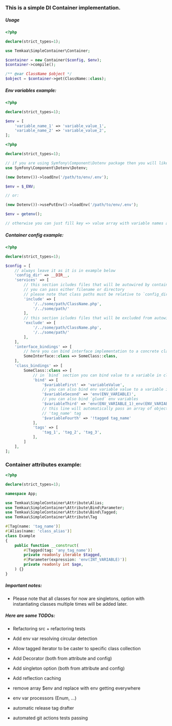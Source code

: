 ### This is a simple DI Container implementation.

##### Usage
```php
<?php

declare(strict_types=1);

use Temkaa\SimpleContainer\Container;

$container = new Container($config, $env);
$container->compile();

/** @var ClassName $object */
$object = $container->get(ClassName::class);
```

##### Env variables example:
```php
<?php

declare(strict_types=1);

$env = [
    'variable_name_1' => 'variable_value_1',
    'variable_name_2' => 'variable_value_2',
];
```

```php
<?php

declare(strict_types=1);

// if you are using Symfony\Component\Dotenv package then you will likely should do something like:
use Symfony\Component\Dotenv\Dotenv;

(new Dotenv())->loadEnv('/path/to/env/.env');

$env = $_ENV;

// or:

(new Dotenv())->usePutEnv()->loadEnv('/path/to/env/.env');

$env = getenv();

// otherwise you can just fill key => value array with variable names and values (they are all must be strings!).
```

##### Container config example:
```php
<?php

declare(strict_types=1);

$config = [
    // always leave it as it is in example below
    'config_dir' => __DIR__,
    'services' => [
        // this section icludes files that will be autowired by container
        // you can pass either filename or directory
        // please note that class paths must be relative to `config_dir` path
        'include' => [
            '/../some/path/ClassName.php',
            '/../some/path/'
        ],
        // this section icludes files that will be excluded from autowiring by container
        'exclude' => [
            '/../some/path/ClassName.php',
            '/../some/path/'
        ],
    ],
    'interface_bindings' => [
        // here you can bind interface implementation to a concrete class 
        SomeInterface::class => SomeClass::class,
    ],
    'class_bindings' => [
        SomeClass::class => [
            // in `bind` section you can bind value to a variable in class constructor
            'bind' => [
                '$variableFirst' => 'variableValue',
                // you can also bind env variable value to a variable in class constructor
                '$variableSecond' => 'env(ENV_VARIABLE)',
                // you can also bind `glued` env variables
                '$variableThird' => 'env(ENV_VARIABLE_1)_env(ENV_VARIABLE_2)',
                // this line will automatically pass an array of objects which have 
                // 'tag_name' tag
                '$variableFourth' => '!tagged tag_name'
            ],
            'tags' => [
                'tag_1', 'tag_2', 'tag_3',
            ],
        ]
    ],
];
```

### Container attributes example:
```php
<?php

declare(strict_types=1);

namespace App;

use Temkaa\SimpleContainer\Attribute\Alias;
use Temkaa\SimpleContainer\Attribute\Bind\Parameter;
use Temkaa\SimpleContainer\Attribute\Bind\Tagged;
use Temkaa\SimpleContainer\Attribute\Tag

#[Tag(name: 'tag_name')]
#[Alias(name: 'class_alias')]
class Example
{
    public function __construct(
        #[Tagged(tag: 'any_tag_name')]
        private readonly iterable $tagged,
        #[Parameter(expression: 'env(INT_VARIABLE)')]
        private readonly int $age,
    ) {}
}

```

##### Important notes:
- Please note that all classes for now are singletons, option with instantiating classes multiple times will be added later.

##### Here are some TODOs:
- Refactoring src + refactoring tests
- Add env var resolving circular detection
- Allow tagged iterator to be caster to specific class collection
- Add Decorator (both from attribute and config)
- Add singleton option (both from attribute and config)
- Add reflection caching
- remove array $env and replace with env getting everywhere
- env var processors (Enum, ...)

- automatic release tag drafter
- automated git actions tests passing

